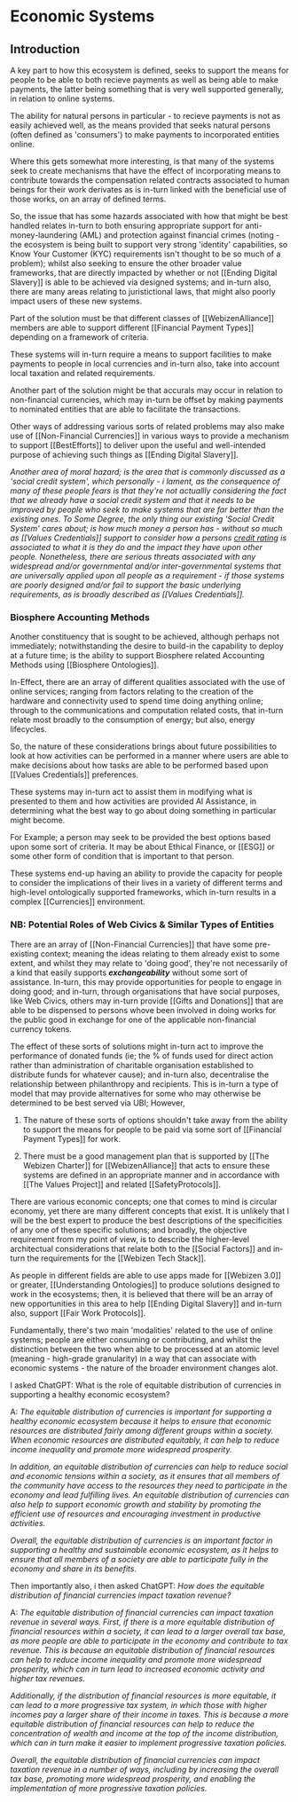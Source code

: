 # Economic Systems 

## Introduction

A key part to how this ecosystem is defined, seeks to support the means for people to be able to both recieve payments as well as being able to make payments, the latter being something that is very well supported generally, in relation to online systems.

The ability for natural persons in particular - to recieve payments is not as easily achieved well, as the means provided that seeks natural persons (often defined as 'consumers') to make payments to incorporated entities online.

Where this gets somewhat more interesting, is that many of the systems seek to create mechanisms that have the effect of incorporating means to contribute towards the compensation related contracts associated to human beings for their work derivates as is in-turn linked with the beneficial use of those works, on an array of defined terms. 

So, the issue that has some hazards associated with how that might be best handled relates in-turn to both ensuring appropriate support for anti-money-laundering (AML) and protection against financial crimes (noting - the ecosystem is being built to support very strong 'identity' capabilities, so Know Your Customer (KYC) requirements isn't thought to be so much of a problem); whilst also seeking to ensure the other broader value frameworks, that are directly impacted by whether or not [[Ending Digital Slavery]] is able to be achieved via designed systems; and in-turn also, there are many areas relating to juristictional laws, that might also poorly impact users of these new systems.  

Part of the solution must be that different classes of [[WebizenAlliance]] members are able to support different [[Financial Payment Types]] depending on a framework of criteria.  

These systems will in-turn require a means to support facilities to make payments to people in local currencies and in-turn also, take into account local taxation and related requirements. 

Another part of the solution might be that accurals may occur in relation to non-financial currencies, which may in-turn be offset by making payments to nominated entities that are able to facilitate the transactions.  

Other ways of addressing various sorts of related problems may also make use of [[Non-Financial Currencies]] in various ways to provide a mechanism to support [[BestEfforts]] to deliver upon the useful and well-intended purpose of achieving such things as [[Ending Digital Slavery]].

*Another area of moral hazard; is the area that is commonly discussed as a 'social credit system', which personally - i lament, as the consequence of many of these people fears is that they're not actuallly considering the fact that we already have a social credit system and that it needs to be improved by people who seek to make systems that are far better than the existing ones.  To Some Degree, the only thing our existing 'Social Credit System' cares about; is how much money a person has - without so much as [[Values Credentials]] support to consider how a persons [credit rating](https://en.wikipedia.org/wiki/Credit_rating) is associated to what it is they do and the impact they have upon other people.  Nonetheless, there are serious threats associated with any widespread and/or governmental and/or inter-governmental systems that are universally applied upon all people as a requirement - if those systems are poorly designed and/or fail to support the basic underlying requirements, as is broadly described as [[Values Credentials]].*

### Biosphere Accounting Methods

Another constituency that is sought to be achieved, although perhaps not immediately; notwithstanding the desire to build-in the capability to deploy at a future time; is the ability to support Biosphere related Accounting Methods using [[Biosphere Ontologies]].

In-Effect, there are an array of different qualities associated with the use of online services; ranging from factors relating to the creation of the hardware and connectivity used to spend time doing anything online; through to the communications and computation related costs, that in-turn relate most broadly to the consumption of energy; but also, energy lifecycles.

So, the nature of these considerations brings about future possibilities to look at how activities can be performed in a manner where users are able to make decisions about how tasks are able to be performed based upon [[Values Credentials]] preferences. 

These systems may in-turn act to assist them in modifying what is presented to them and how activities are provided AI Assistance, in determining what the best way to go about doing something in particular might become. 

For Example; a person may seek to be provided the best options based upon some sort of criteria.  It may be about Ethical Finance, or [[ESG]] or some other form of condition that is important to that person.   

These systems end-up having an ability to provide the capacity for people to consider the implications of their lives in a variety of different terms and high-level ontologically supported frameworks, which in-turn results in a complex [[Currencies]] environment.  

### NB: Potential Roles of Web Civics & Similar Types of Entities

There are an array of [[Non-Financial Currencies]] that have some pre-existing context; meaning the ideas relating to them already exist to some extent, and whilst they may relate to 'doing good', they're not necessarily of a kind that easily supports ***exchangeability*** without some sort of assistance.  In-turn, this may provide opportunities for people to engage in doing good; and in-turn, through organisations that have social purposes, like Web Civics, others may in-turn provide [[Gifts and Donations]] that are able to be dispensed to persons whove been involved in doing works for the public good in exchange for one of the applicable non-financial currency tokens.  

The effect of these sorts of solutions might in-turn act to improve the performance of donated funds (ie; the % of funds used for direct action rather than administration of charitable organisation established to distribute funds for whatever cause); and in-turn also, decentralise the relationship between philanthropy and recipients.  This is in-turn a type of model that may provide alternatives for some who may otherwise be determined to be best served via UBI; However, 

1. The nature of these sorts of options shouldn't take away from the ability to support the means for people to be paid via some sort of [[Financial Payment Types]] for work.
   
2. There must be a good management plan that is supported by [[The Webizen Charter]] for [[WebizenAlliance]] that acts to ensure these systems are defined in an appropriate manner and in accordance with [[The Values Project]] and related [[SafetyProtocols]].

There are various economic concepts; one that comes to mind is circular economy, yet there are many different concepts that exist.  It is unlikely that I will be the best expert to produce the best descriptions of the specificities of any one of these specific solutions; and broadly, the objective requirement from my point of view, is to describe the higher-level architectual considerations that relate both to the [[Social Factors]] and in-turn the requirements for the [[Webizen Tech Stack]].

As people in different fields are able to use apps made for [[Webizen 3.0]] or greater, [[Understanding Ontologies]] to produce solutions designed to work in the ecosystems; then, it is believed that there will be an array of new opportunities in this area to help [[Ending Digital Slavery]] and in-turn also, support [[Fair Work Protocols]].

Fundamentally, there's two main 'modalities' related to the use of online systems; people are either consuming or contributing, and whilst the distinction between the two when able to be processed at an atomic level (meaning - high-grade granularity) in a way that can associate with economic systems - the nature of the broader environment changes alot. 

I asked ChatGPT: What is the role of equitable distribution of currencies in supporting a healthy economic ecosystem?

A:  *The equitable distribution of currencies is important for supporting a healthy economic ecosystem because it helps to ensure that economic resources are distributed fairly among different groups within a society. When economic resources are distributed equitably, it can help to reduce income inequality and promote more widespread prosperity.*

*In addition, an equitable distribution of currencies can help to reduce social and economic tensions within a society, as it ensures that all members of the community have access to the resources they need to participate in the economy and lead fulfilling lives. An equitable distribution of currencies can also help to support economic growth and stability by promoting the efficient use of resources and encouraging investment in productive activities.*

*Overall, the equitable distribution of currencies is an important factor in supporting a healthy and sustainable economic ecosystem, as it helps to ensure that all members of a society are able to participate fully in the economy and share in its benefits.*

Then importantly also, i then asked ChatGPT: *How does the equitable distribution of financial currencies impact taxation revenue?*

A: *The equitable distribution of financial currencies can impact taxation revenue in several ways. First, if there is a more equitable distribution of financial resources within a society, it can lead to a larger overall tax base, as more people are able to participate in the economy and contribute to tax revenue. This is because an equitable distribution of financial resources can help to reduce income inequality and promote more widespread prosperity, which can in turn lead to increased economic activity and higher tax revenues.*

*Additionally, if the distribution of financial resources is more equitable, it can lead to a more progressive tax system, in which those with higher incomes pay a larger share of their income in taxes. This is because a more equitable distribution of financial resources can help to reduce the concentration of wealth and income at the top of the income distribution, which can in turn make it easier to implement progressive taxation policies.*

*Overall, the equitable distribution of financial currencies can impact taxation revenue in a number of ways, including by increasing the overall tax base, promoting more widespread prosperity, and enabling the implementation of more progressive taxation policies.*

